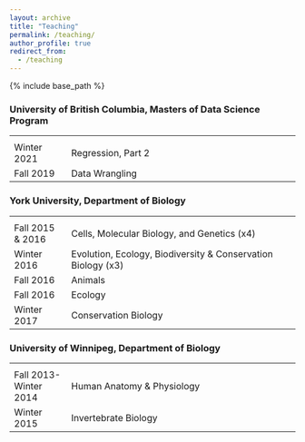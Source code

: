 ```yaml
---
layout: archive
title: "Teaching"
permalink: /teaching/
author_profile: true
redirect_from:
  - /teaching
---
```


{% include base_path %}

<h3>University of British Columbia, Masters of Data Science Program</h3>
<table class="tg">
<tbody>
<tr>
<th class="tg-031e"></th>
<th class="tg-031e"></th>
</tr>
<tr>
<td width="20%">Winter 2021</td>
<td width="80%">Regression, Part 2</td> 
</tr>
<tr>  
<td width="20%">Fall 2019</td>
<td width="80%"> Data Wrangling</td>
</tr>
</tbody>
</table>
<h3>York University, Department of Biology</h3>
<table class="tg">
<tbody>
<tr>
<th class="tg-031e"></th>
<th class="tg-031e"></th>
</tr>
<tr>
<td width="20%">Fall 2015 & 2016</td>
<td width="80%">Cells, Molecular Biology, and Genetics (x4)</td>
</tr>
<tr>
<td width="20%">Winter 2016</td>
<td width="80%">Evolution, Ecology, Biodiversity & Conservation Biology (x3)</td>
</tr>
<tr>
<td width="20%">Fall 2016</td>
<td width="80%">Animals</td>
</tr>
<tr>
<td width="20%">Fall 2016</td>
<td width="80%">Ecology</td>
</tr>
<tr>
<td width="20%">Winter 2017</td>
<td width="80%">Conservation Biology</td>
</tr>
</tbody>
</table>
<h3>University of Winnipeg, Department of Biology</h3>
<table class="tg">
<tbody>
<tr>
<th class="tg-031e"></th>
<th class="tg-031e"></th>
</tr>
<tr>
<td width="20%">Fall 2013-Winter 2014</td>
<td width="80%">Human Anatomy & Physiology</td>
</tr>
<tr>
<td width="20%">Winter 2015</td>
<td width="80%">Invertebrate Biology</td>
</tr>
</tbody>
</table>
